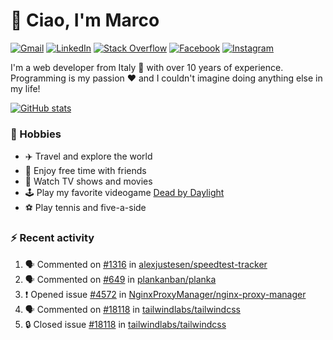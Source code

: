 # 👋 Ciao, I'm Marco

[![Gmail](https://img.shields.io/badge/Gmail-%23BB001B?style=flat-square&logo=gmail&logoColor=white)](mailto:gremo1982@gmail.com)
[![LinkedIn](https://img.shields.io/badge/LinkedIn-%230e76a8?style=flat-square&logo=linkedin)](https://www.linkedin.com/in/marco-polichetti)
[![Stack Overflow](https://img.shields.io/stackexchange/stackoverflow/r/220180?style=flat&logo=stackoverflow&label=Stack%20Overflow&color=%23F47F24)](https://stackoverflow.com/users/220180)
[![Facebook](https://img.shields.io/badge/-Facebook-%234267B2?style=flat-square&logo=facebook&logoColor=white)](https://www.facebook.com/marco.poliketti)
[![Instagram](https://img.shields.io/badge/-Instagram-%23C13584?style=flat-square&logo=instagram&logoColor=white)](https://www.instagram.com/marco.gremo)

I'm a web developer from Italy 🍕 with over 10 years of experience. Programming is my passion ❤️ and I couldn't imagine doing anything else in my life!

[![GitHub stats](https://github-readme-stats.vercel.app/api?username=gremo&show_icons=true&rank_icon=github&theme=transparent)](https://github.com/anuraghazra/github-readme-stats)

### 📅 Hobbies

- ✈️ Travel and explore the world
- 🍻 Enjoy free time with friends
- 🎥 Watch TV shows and movies
- 🕹️ Play my favorite videogame [Dead by Daylight](https://deadbydaylight.com)
- ⚽ Play tennis and five-a-side

### ⚡ Recent activity

<!--START_SECTION:activity-->
1. 🗣 Commented on [#1316](https://github.com/alexjustesen/speedtest-tracker/issues/1316#issuecomment-2960841693) in [alexjustesen/speedtest-tracker](https://github.com/alexjustesen/speedtest-tracker)
2. 🗣 Commented on [#649](https://github.com/plankanban/planka/issues/649#issuecomment-2959588584) in [plankanban/planka](https://github.com/plankanban/planka)
3. ❗ Opened issue [#4572](https://github.com/NginxProxyManager/nginx-proxy-manager/issues/4572) in [NginxProxyManager/nginx-proxy-manager](https://github.com/NginxProxyManager/nginx-proxy-manager)
4. 🗣 Commented on [#18118](https://github.com/tailwindlabs/tailwindcss/issues/18118#issuecomment-2922761456) in [tailwindlabs/tailwindcss](https://github.com/tailwindlabs/tailwindcss)
5. 🔒 Closed issue [#18118](https://github.com/tailwindlabs/tailwindcss/issues/18118) in [tailwindlabs/tailwindcss](https://github.com/tailwindlabs/tailwindcss)
<!--END_SECTION:activity-->
